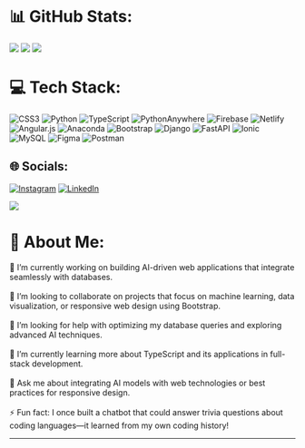 # 📊 GitHub Stats:
![](https://github-readme-stats.vercel.app/api?username=tanveerahmad01&theme=radical&hide_border=false&include_all_commits=false&count_private=false)
![](https://github-readme-streak-stats.herokuapp.com/?user=tanveerahmad01&theme=radical&hide_border=false)
![](https://github-readme-stats.vercel.app/api/top-langs/?username=tanveerahmad01&theme=radical&hide_border=false&include_all_commits=false&count_private=false&layout=compact)


# 💻 Tech Stack:
![CSS3](https://img.shields.io/badge/css3-%231572B6.svg?style=for-the-badge&logo=css3&logoColor=white) ![Python](https://img.shields.io/badge/python-3670A0?style=for-the-badge&logo=python&logoColor=ffdd54) ![TypeScript](https://img.shields.io/badge/typescript-%23007ACC.svg?style=for-the-badge&logo=typescript&logoColor=white) ![PythonAnywhere](https://img.shields.io/badge/pythonanywhere-%232F9FD7.svg?style=for-the-badge&logo=pythonanywhere&logoColor=151515) ![Firebase](https://img.shields.io/badge/firebase-%23039BE5.svg?style=for-the-badge&logo=firebase) ![Netlify](https://img.shields.io/badge/netlify-%23000000.svg?style=for-the-badge&logo=netlify&logoColor=#00C7B7) ![Angular.js](https://img.shields.io/badge/angular.js-%23E23237.svg?style=for-the-badge&logo=angularjs&logoColor=white) ![Anaconda](https://img.shields.io/badge/Anaconda-%2344A833.svg?style=for-the-badge&logo=anaconda&logoColor=white) ![Bootstrap](https://img.shields.io/badge/bootstrap-%238511FA.svg?style=for-the-badge&logo=bootstrap&logoColor=white) ![Django](https://img.shields.io/badge/django-%23092E20.svg?style=for-the-badge&logo=django&logoColor=white) ![FastAPI](https://img.shields.io/badge/FastAPI-005571?style=for-the-badge&logo=fastapi) ![Ionic](https://img.shields.io/badge/Ionic-%233880FF.svg?style=for-the-badge&logo=Ionic&logoColor=white) ![MySQL](https://img.shields.io/badge/mysql-4479A1.svg?style=for-the-badge&logo=mysql&logoColor=white) ![Figma](https://img.shields.io/badge/figma-%23F24E1E.svg?style=for-the-badge&logo=figma&logoColor=white) ![Postman](https://img.shields.io/badge/Postman-FF6C37?style=for-the-badge&logo=postman&logoColor=white)

## 🌐 Socials:
[![Instagram](https://img.shields.io/badge/Instagram-%23E4405F.svg?logo=Instagram&logoColor=white)](https://instagram.com/https://www.instagram.com/rudepashayt/?hl=en) [![LinkedIn](https://img.shields.io/badge/LinkedIn-%230077B5.svg?logo=linkedin&logoColor=white)](https://linkedin.com/in/https://www.linkedin.com/in/tanveer-ahmad-22431529a/) 

[![](https://visitcount.itsvg.in/api?id=tanveerahmad01&icon=0&color=0)](https://visitcount.itsvg.in)

# 💫 About Me:
🔭 I’m currently working on building AI-driven web applications that integrate seamlessly with databases.<br><br>👯 I’m looking to collaborate on projects that focus on machine learning, data visualization, or responsive web design using Bootstrap.<br><br>🤝 I’m looking for help with optimizing my database queries and exploring advanced AI techniques.<br><br>🌱 I’m currently learning more about TypeScript and its applications in full-stack development.<br><br>💬 Ask me about integrating AI models with web technologies or best practices for responsive design.<br><br>⚡ Fun fact: I once built a chatbot that could answer trivia questions about coding languages—it learned from my own coding history!



---


<!-- Proudly created with GPRM ( https://gprm.itsvg.in ) -->
